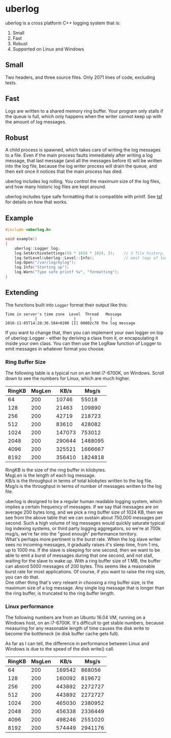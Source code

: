 # uberlog

uberlog is a cross platform C++ logging system that is:

1. Small
2. Fast
3. Robust
4. Supported on Linux and Windows

## Small
Two headers, and three source files. Only 2071 lines of code, excluding tests.

## Fast
Logs are written to a shared memory ring buffer. Your program only stalls if the
queue is full, which only happens when the writer cannot keep up with the
amount of log messages.

## Robust
A child process is spawned, which takes care of writing the log messages to a file.
Even if the main process faults immediately after writing a log message, that last
message (and all the messages before it) will be written into the log file, because
the log writer process will drain the queue, and then exit once it notices that
the main process has died.

uberlog includes log rolling. You control the maximum size of the log files, and how
many historic log files are kept around.

uberlog includes type safe formatting that is compatible with printf. See
[tsf](https://github.com/IMQS/tsf) for details on how that works.

## Example
```cpp
#include <uberlog.h>

void example()
{
	uberlog::Logger log;
	log.SetArchiveSettings(50 * 1024 * 1024, 3);    // 3 file history, 50 MB each
	log.SetLevel(uberlog::Level::Info);             // emit logs of level Info or higher
	log.Open("/var/log/mylog");
	log.Info("Starting up");
	log.Warn("Type safe printf %v", "formatting");
}
```

## Extending
The functions built into `Logger` format their output like this:

    Time in server's time zone  Level  Thread   Message
                 |                |      |        |
    2016-11-05T14:28:36.584+0200 [I] 00002c78 The log message

If you want to change that, then you can implement your own logger on
top of uberlog::Logger - either by deriving a class from it, or 
encapsulating it inside your own class. You can then use the LogRaw
function of Logger to emit messages in whatever format you choose.

### Ring Buffer Size

The following table is a typical run on an Intel i7-6700K, on Windows.
Scroll down to see the numbers for Linux, which are much higher.

|RingKB| MsgLen |   KB/s | Msg/s  |
|------|--------|--------|--------|
    64 |    200 |  10746 |   55018
   128 |    200 |  21463 |  109890
   256 |    200 |  42719 |  218723
   512 |    200 |  83610 |  428082
  1024 |    200 | 147073 |  753012
  2048 |    200 | 290644 | 1488095
  4096 |    200 | 325521 | 1666667
  8192 |    200 | 356410 | 1824818

RingKB is the size of the ring buffer in kilobytes.  
MsgLen is the length of each log message.  
KB/s is the throughput in terms of total kilobytes written to the log file.  
Msg/s is the throughput in terms of number of messages written to the log file. 

uberlog is designed to be a regular human readable logging system, which implies
a certain frequency of messages. If we say that messages are on average 200 bytes
long, and we pick a ring buffer size of 1024 KB, then we see from the above table
that we can sustain about 750,000 messages per second. Such a high volume of log
messages would quickly saturate typical log indexing systems, or third party
logging aggregators, so we're at 700k msg/s, we're far into the "good enough"
performance territory.  
What's perhaps more pertinent is the burst rate. When the log slave writer sees
no incoming messages, it gradually raises it's sleep time, from 1 ms, up to 1000 ms.
If the slave is sleeping for one second, then we want to be able to emit a burst of
messages during that one second, and not stall, waiting for the slave to wake up.
With a ring buffer size of 1 MB, the buffer can absord 5000 messages of 200 bytes.
This seems like a reasonable burst rate for most applications. Of course, if you
want to raise the ring size, you can do that.  
One other thing that's very releant in choosing a ring buffer size, is the maximum
size of a log message. Any single log message that is longer than the ring buffer,
is truncated to the ring buffer length.

### Linux performance

The following numbers are from an Ubuntu 16.04 VM, running on
a Windows host, on an i7-6700K. It's difficult to get stable numbers, because
measuring for any reasonable length of time causes the disk write to become the
bottleneck (ie disk buffer cache gets full).

As far as I can tell, the difference in performance between Linux and Windows
is due to the speed of the disk write() call.

|RingKB| MsgLen |   KB/s | Msg/s  |
|------|--------|--------|--------|
    64 |   200  | 169542 |  868056
   128 |   200  | 160092 |  819672
   256 |   200  | 443892 | 2272727
   512 |   200  | 443892 | 2272727
  1024 |   200  | 465030 | 2380952
  2048 |   200  | 456338 | 2336449
  4096 |   200  | 498246 | 2551020
  8192 |   200  | 574449 | 2941176
 